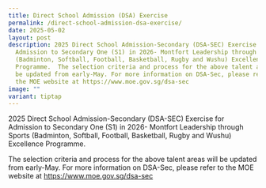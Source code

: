 ```yaml
---
title: Direct School Admission (DSA) Exercise
permalink: /direct-school-admission-dsa-exercise/
date: 2025-05-02
layout: post
description: 2025 Direct School Admission-Secondary (DSA-SEC) Exercise for
  Admission to Secondary One (S1) in 2026- Montfort Leadership through Sports
  (Badminton, Softball, Football, Basketball, Rugby and Wushu) Excellence
  Programme.  The selection criteria and process for the above talent areas will
  be updated from early-May. For more information on DSA-Sec, please refer to
  the MOE website at https://www.moe.gov.sg/dsa-sec
image: ""
variant: tiptap
---
```

<p>2025 Direct School Admission-Secondary (DSA-SEC) Exercise for Admission
to Secondary One (S1) in 2026- Montfort Leadership through Sports (Badminton,
Softball, Football, Basketball, Rugby and Wushu) Excellence Programme.</p>
<p>The selection criteria and process for the above talent areas will be
updated from early-May. For more information on DSA-Sec, please refer to
the MOE website at <a href="https://www.moe.gov.sg/dsa-sec" rel="noopener noreferrer nofollow" target="_blank">https://www.moe.gov.sg/dsa-sec</a>
</p>
<p></p>